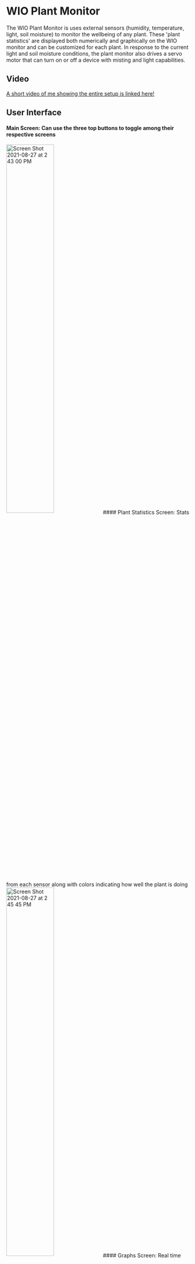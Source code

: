 # WIO Plant Monitor 
The WIO Plant Monitor is uses external sensors (humidity, temperature, light, soil moisture) to monitor the wellbeing of any plant. These 'plant statistics' are displayed both numerically and graphically on the WIO monitor and can be customized for each plant. In response to the current light and soil moisture conditions, the plant monitor also drives a servo motor that can turn on or off a device with misting and light capabilities.

## Video
[A short video of me showing the entire setup is linked here!](https://youtu.be/8Uml5PXUd4A)


## User Interface
#### Main Screen: Can use the three top buttons to toggle among their respective screens
<img align="center" alt="Screen Shot 2021-08-27 at 2 43 00 PM" src="https://user-images.githubusercontent.com/49819466/131174376-a6cb119e-0413-4d9f-9232-80e8f7c4a741.png" width=50% height=50%>
#### Plant Statistics Screen: Stats from each sensor along with colors indicating how well the plant is doing
<img align = "center" alt="Screen Shot 2021-08-27 at 2 45 45 PM" src="https://user-images.githubusercontent.com/49819466/131174698-570233e5-be98-43f6-9cb7-7b9225227ba8.png" width=50% height=50%>
#### Graphs Screen: Real time graphs displaying data from each sensor that can be toggled using the 4-way switch
<img align = "center" alt="Screen Shot 2021-08-27 at 2 46 53 PM" src="https://user-images.githubusercontent.com/49819466/131174820-6e9f2dba-8271-413e-9162-6f8070227ba5.png" width = 50% height = 50%>
#### Plant Thoughts Screen: "Plant thoughts" that correspond to the most urgent plant condition
<img align="center" alt="Screen Shot 2021-08-27 at 2 47 45 PM" src="https://user-images.githubusercontent.com/49819466/131174915-1eaa8ec4-6e7f-419a-b5af-1a4903acdf4c.png" width=50% height =50%>





